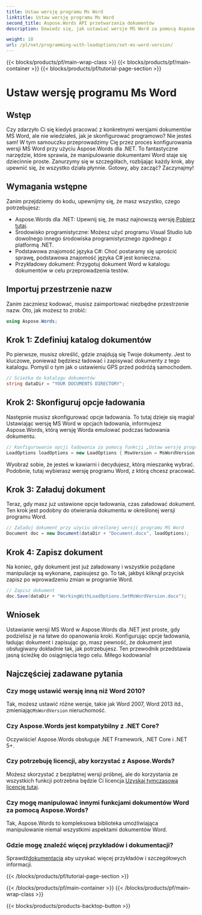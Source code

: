 ```yaml
---
title: Ustaw wersję programu Ms Word
linktitle: Ustaw wersję programu Ms Word
second_title: Aspose.Words API przetwarzania dokumentów
description: Dowiedz się, jak ustawiać wersje MS Word za pomocą Aspose.Words dla .NET dzięki naszemu szczegółowemu przewodnikowi. Idealne dla programistów, którzy chcą usprawnić manipulację dokumentami.

weight: 10
url: /pl/net/programming-with-loadoptions/set-ms-word-version/
---
```


{{< blocks/products/pf/main-wrap-class >}}
{{< blocks/products/pf/main-container >}}
{{< blocks/products/pf/tutorial-page-section >}}

# Ustaw wersję programu Ms Word

## Wstęp

Czy zdarzyło Ci się kiedyś pracować z konkretnymi wersjami dokumentów MS Word, ale nie wiedziałeś, jak je skonfigurować programowo? Nie jesteś sam! W tym samouczku przeprowadzimy Cię przez proces konfigurowania wersji MS Word przy użyciu Aspose.Words dla .NET. To fantastyczne narzędzie, które sprawia, że manipulowanie dokumentami Word staje się dziecinnie proste. Zanurzymy się w szczegółach, rozbijając każdy krok, aby upewnić się, że wszystko działa płynnie. Gotowy, aby zacząć? Zaczynajmy!

## Wymagania wstępne

Zanim przejdziemy do kodu, upewnijmy się, że masz wszystko, czego potrzebujesz:

-  Aspose.Words dla .NET: Upewnij się, że masz najnowszą wersję.[Pobierz tutaj](https://releases.aspose.com/words/net/).
- Środowisko programistyczne: Możesz użyć programu Visual Studio lub dowolnego innego środowiska programistycznego zgodnego z platformą .NET.
- Podstawowa znajomość języka C#: Choć postaramy się uprościć sprawę, podstawowa znajomość języka C# jest konieczna.
- Przykładowy dokument: Przygotuj dokument Word w katalogu dokumentów w celu przeprowadzenia testów.

## Importuj przestrzenie nazw

Zanim zaczniesz kodować, musisz zaimportować niezbędne przestrzenie nazw. Oto, jak możesz to zrobić:

```csharp
using Aspose.Words;
```

## Krok 1: Zdefiniuj katalog dokumentów

Po pierwsze, musisz określić, gdzie znajdują się Twoje dokumenty. Jest to kluczowe, ponieważ będziesz ładować i zapisywać dokumenty z tego katalogu. Pomyśl o tym jak o ustawieniu GPS przed podróżą samochodem.

```csharp
// Ścieżka do katalogu dokumentów
string dataDir = "YOUR DOCUMENTS DIRECTORY";
```

## Krok 2: Skonfiguruj opcje ładowania

Następnie musisz skonfigurować opcje ładowania. To tutaj dzieje się magia! Ustawiając wersję MS Word w opcjach ładowania, informujesz Aspose.Words, którą wersję Worda emulować podczas ładowania dokumentu.

```csharp
// Konfigurowanie opcji ładowania za pomocą funkcji „Ustaw wersję programu MS Word”
LoadOptions loadOptions = new LoadOptions { MswVersion = MsWordVersion.Word2010 };
```

Wyobraź sobie, że jesteś w kawiarni i decydujesz, którą mieszankę wybrać. Podobnie, tutaj wybierasz wersję programu Word, z którą chcesz pracować.

## Krok 3: Załaduj dokument

Teraz, gdy masz już ustawione opcje ładowania, czas załadować dokument. Ten krok jest podobny do otwierania dokumentu w określonej wersji programu Word.

```csharp
// Załaduj dokument przy użyciu określonej wersji programu MS Word
Document doc = new Document(dataDir + "Document.docx", loadOptions);
```

## Krok 4: Zapisz dokument

Na koniec, gdy dokument jest już załadowany i wszystkie pożądane manipulacje są wykonane, zapisujesz go. To tak, jakbyś kliknął przycisk zapisz po wprowadzeniu zmian w programie Word.

```csharp
// Zapisz dokument
doc.Save(dataDir + "WorkingWithLoadOptions.SetMsWordVersion.docx");
```

## Wniosek

Ustawianie wersji MS Word w Aspose.Words dla .NET jest proste, gdy podzielisz je na łatwe do opanowania kroki. Konfigurując opcje ładowania, ładując dokument i zapisując go, masz pewność, że dokument jest obsługiwany dokładnie tak, jak potrzebujesz. Ten przewodnik przedstawia jasną ścieżkę do osiągnięcia tego celu. Miłego kodowania!

## Najczęściej zadawane pytania

### Czy mogę ustawić wersję inną niż Word 2010?
 Tak, możesz ustawić różne wersje, takie jak Word 2007, Word 2013 itd., zmieniając`MsWordVersion` nieruchomość.

### Czy Aspose.Words jest kompatybilny z .NET Core?
Oczywiście! Aspose.Words obsługuje .NET Framework, .NET Core i .NET 5+.

### Czy potrzebuję licencji, aby korzystać z Aspose.Words?
 Możesz skorzystać z bezpłatnej wersji próbnej, ale do korzystania ze wszystkich funkcji potrzebna będzie Ci licencja.[Uzyskaj tymczasową licencję tutaj](https://purchase.aspose.com/temporary-license/).

### Czy mogę manipulować innymi funkcjami dokumentów Word za pomocą Aspose.Words?
Tak, Aspose.Words to kompleksowa biblioteka umożliwiająca manipulowanie niemal wszystkimi aspektami dokumentów Word.

### Gdzie mogę znaleźć więcej przykładów i dokumentacji?
 Sprawdź[dokumentacja](https://reference.aspose.com/words/net/) aby uzyskać więcej przykładów i szczegółowych informacji.

{{< /blocks/products/pf/tutorial-page-section >}}

{{< /blocks/products/pf/main-container >}}
{{< /blocks/products/pf/main-wrap-class >}}

{{< blocks/products/products-backtop-button >}}
